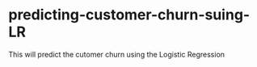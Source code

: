 # predicting-customer-churn-suing-LR
 This will predict the cutomer churn using the Logistic Regression
